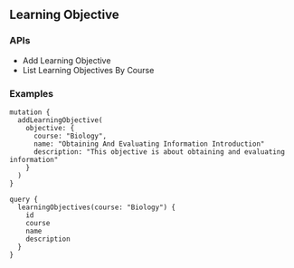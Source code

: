 ## Learning Objective

### APIs

+ Add Learning Objective
+ List Learning Objectives By Course

### Examples

```
mutation {
  addLearningObjective(
    objective: {
      course: "Biology",
      name: "Obtaining And Evaluating Information Introduction"
      description: "This objective is about obtaining and evaluating information"
    }
  )
}
```

```
query {
  learningObjectives(course: "Biology") {
    id
    course
    name
    description
  }
}
```
